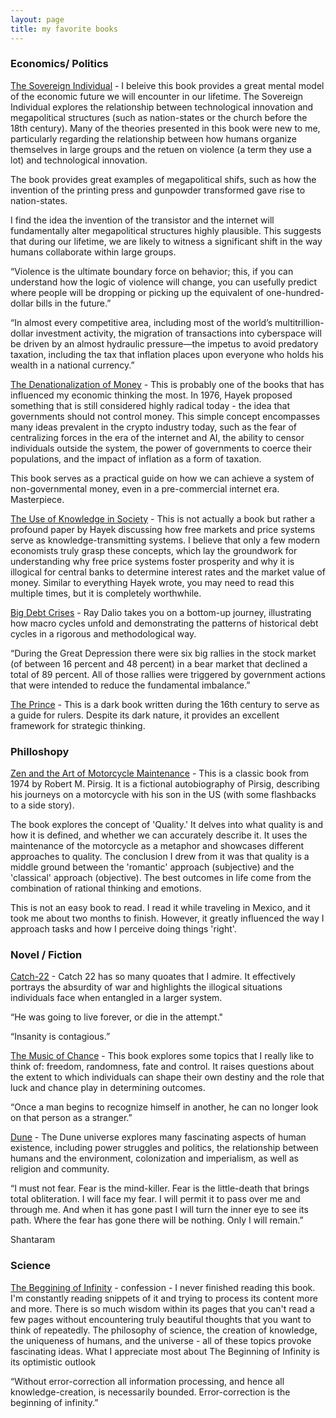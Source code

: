 ```yaml
---
layout: page
title: my favorite books
---
```


### Economics/ Politics 

<a href='https://en.wikipedia.org/wiki/The_Denationalization_of_Money'>The Sovereign Individual</a> - I beleive this book provides a great mental model of the economic future we will encounter in our lifetime. The Sovereign Individual explores the relationship between technological innovation and megapolitical structures (such as nation-states or the church before the 18th century). Many of the theories presented in this book were new to me, particularly regarding the relationship between how humans organize themselves in large groups and the retuen on violence (a term they use a lot) and technological innovation.

The book provides great examples of megapolitical shifs, such as how the invention of the printing press and gunpowder transformed gave rise to nation-states.

I find the idea the invention of the transistor and the internet will fundamentally alter megapolitical structures highly plausible. This suggests that during our lifetime, we are likely to witness a significant shift in the way humans collaborate within large groups.

“Violence is the ultimate boundary force on behavior; this, if you can understand how the logic of violence will change, you can usefully predict where people will be dropping or picking up the equivalent of one-hundred-dollar bills in the future.”

“In almost every competitive area, including most of the world’s multitrillion-dollar investment activity, the migration of transactions into cyberspace will be driven by an almost hydraulic pressure—the impetus to avoid predatory taxation, including the tax that inflation places upon everyone who holds his wealth in a national currency.”


<a href='https://en.wikipedia.org/wiki/The_Denationalization_of_Money'>The Denationalization of Money</a> - This is probably one of the books that has influenced my economic thinking the most. In 1976, Hayek proposed something that is still considered highly radical today - the idea that governments should not control money. This simple concept encompasses many ideas prevalent in the crypto industry today, such as the fear of centralizing forces in the era of the internet and AI, the ability to censor individuals outside the system, the power of governments to coerce their populations, and the impact of inflation as a form of taxation.

This book serves as a practical guide on how we can achieve a system of non-governmental money, even in a pre-commercial internet era. Masterpiece. 

<a href='https://en.wikipedia.org/wiki/The_Use_of_Knowledge_in_Society#:~:text=%22The%20Use%20of%20Knowledge%20in,of%20The%20American%20Economic%20Review.&text=Written%20(along%20with%20The%20Meaning,to%20fellow%20economist%20Oskar%20R.'>The Use of Knowledge in Society</a> - This is not actually a book but rather a profound paper by Hayek discussing how free markets and price systems serve as knowledge-transmitting systems. I believe that only a few modern economists truly grasp these concepts, which lay the groundwork for understanding why free price systems foster prosperity and why it is illogical for central banks to determine interest rates and the market value of money. Similar to everything Hayek wrote, you may need to read this multiple times, but it is completely worthwhile. 

<a href='https://www.bridgewater.com/big-debt-crises/principles-for-navigating-big-debt-crises-by-ray-dalio.pdf'>Big Debt Crises</a> - Ray Dalio takes you on a bottom-up journey, illustrating how macro cycles unfold and demonstrating the patterns of historical debt cycles in a rigorous and methodological way.

“During the Great Depression there were six big rallies in the stock market (of between 16 percent and 48 percent) in a bear market that declined a total of 89 percent. All of those rallies were triggered by government actions that were intended to reduce the fundamental imbalance.”



<a href='https://en.wikipedia.org/wiki/The_Prince'>The Prince</a> - This is a dark book written during the 16th century to serve as a guide for rulers. Despite its dark nature, it provides an excellent framework for strategic thinking.

### Philloshopy 
 
<a href='https://www.amazon.com/Zen-Art-Motorcycle-Maintenance-Inquiry/dp/0060589469'>Zen and the Art of Motorcycle Maintenance</a>  - This is a classic book from 1974 by Robert M. Pirsig. It is a fictional autobiography of Pirsig, describing his journeys on a motorcycle with his son in the US (with some flashbacks to a side story).

The book explores the concept of 'Quality.' It delves into what quality is and how it is defined, and whether we can accurately describe it. It uses the maintenance of the motorcycle as a metaphor and showcases different approaches to quality. The conclusion I drew from it was that quality is a middle ground between the 'romantic' approach (subjective) and the 'classical' approach (objective). The best outcomes in life come from the combination of rational thinking and emotions.

This is not an easy book to read. I read it while traveling in Mexico, and it took me about two months to finish. However, it greatly influenced the way I approach tasks and how I perceive doing things 'right'. 


### Novel / Fiction 

 <a href='https://www.amazon.com/Catch-22-50th-Anniversary-Joseph-Heller/dp/1451626657'>Catch-22</a> - Catch 22 has so many quoates that I admire. It effectively portrays the absurdity of war and highlights the illogical situations individuals face when entangled in a larger system.

“He was going to live forever, or die in the attempt."

“Insanity is contagious.”
 
 <a href='https://www.amazon.com/Music-Chance-Paul-Auster-ebook/dp/B00AFY9C2I/ref=sr_1_1?crid=LDNEPJYIC1TU&keywords=the+music+of+chance&qid=1687771753&s=books&sprefix=the+music+of+chan%2Cstripbooks-intl-ship%2C320&sr=1-1'>The Music of Chance</a> - This book explores some topics that I really like to think of: freedom, randomness, fate and control. It raises questions about the extent to which individuals can shape their own destiny and the role that luck and chance play in determining outcomes.

 “Once a man begins to recognize himself in another, he can no longer look on that person as a stranger.”




 <a href='https://www.amazon.com/Dune-Frank-Herbert-audiobook/dp/B000R34YKC/ref=sr_1_1?crid=21E9UAMBBRUCE&keywords=dune+book&qid=1687772293&s=books&sprefix=dune+boo%2Cstripbooks-intl-ship%2C247&sr=1-1'>Dune</a> - The Dune universe explores many fascinating aspects of human existence, including power struggles and politics, the relationship between humans and the environment, colonization and imperialism, as well as religion and community.  

“I must not fear. Fear is the mind-killer. Fear is the little-death that brings total obliteration. I will face my fear. I will permit it to pass over me and through me. And when it has gone past I will turn the inner eye to see its path. Where the fear has gone there will be nothing. Only I will remain.”


 Shantaram 


### Science

<a href='https://www.amazon.com/Beginning-Infinity-Explanations-Transform-World/dp/0143121359'>The Beggining of Infinity</a> - confession - I never finished reading this book. I'm constantly reading snippets of it and trying to process its content more and more. There is so much wisdom within its pages that you can't read a few pages without encountering truly beautiful thoughts that you want to think of repeatedly. The philosophy of science, the creation of knowledge, the uniqueness of humans, and the universe - all of these topics provoke fascinating ideas. What I appreciate most about The Beginning of Infinity is its optimistic outlook

“Without error-correction all information processing, and hence all knowledge-creation, is necessarily bounded. Error-correction is the beginning of infinity.”
